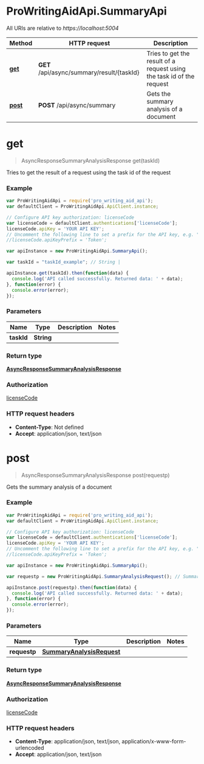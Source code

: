 # ProWritingAidApi.SummaryApi

All URIs are relative to *https://localhost:5004*

Method | HTTP request | Description
------------- | ------------- | -------------
[**get**](SummaryApi.md#get) | **GET** /api/async/summary/result/{taskId} | Tries to get the result of a request using the task id of the request
[**post**](SummaryApi.md#post) | **POST** /api/async/summary | Gets the summary analysis of a document


<a name="get"></a>
# **get**
> AsyncResponseSummaryAnalysisResponse get(taskId)


Tries to get the result of a request using the task id of the request

### Example
```javascript
var ProWritingAidApi = require('pro_writing_aid_api');
var defaultClient = ProWritingAidApi.ApiClient.instance;

// Configure API key authorization: licenseCode
var licenseCode = defaultClient.authentications['licenseCode'];
licenseCode.apiKey = 'YOUR API KEY';
// Uncomment the following line to set a prefix for the API key, e.g. "Token" (defaults to null)
//licenseCode.apiKeyPrefix = 'Token';

var apiInstance = new ProWritingAidApi.SummaryApi();

var taskId = "taskId_example"; // String | 

apiInstance.get(taskId).then(function(data) {
  console.log('API called successfully. Returned data: ' + data);
}, function(error) {
  console.error(error);
});

```

### Parameters

Name | Type | Description  | Notes
------------- | ------------- | ------------- | -------------
 **taskId** | **String**|  | 

### Return type

[**AsyncResponseSummaryAnalysisResponse**](AsyncResponseSummaryAnalysisResponse.md)

### Authorization

[licenseCode](../README.md#licenseCode)

### HTTP request headers

 - **Content-Type**: Not defined
 - **Accept**: application/json, text/json

<a name="post"></a>
# **post**
> AsyncResponseSummaryAnalysisResponse post(requestp)


Gets the summary analysis of a document

### Example
```javascript
var ProWritingAidApi = require('pro_writing_aid_api');
var defaultClient = ProWritingAidApi.ApiClient.instance;

// Configure API key authorization: licenseCode
var licenseCode = defaultClient.authentications['licenseCode'];
licenseCode.apiKey = 'YOUR API KEY';
// Uncomment the following line to set a prefix for the API key, e.g. "Token" (defaults to null)
//licenseCode.apiKeyPrefix = 'Token';

var apiInstance = new ProWritingAidApi.SummaryApi();

var requestp = new ProWritingAidApi.SummaryAnalysisRequest(); // SummaryAnalysisRequest | 

apiInstance.post(requestp).then(function(data) {
  console.log('API called successfully. Returned data: ' + data);
}, function(error) {
  console.error(error);
});

```

### Parameters

Name | Type | Description  | Notes
------------- | ------------- | ------------- | -------------
 **requestp** | [**SummaryAnalysisRequest**](SummaryAnalysisRequest.md)|  | 

### Return type

[**AsyncResponseSummaryAnalysisResponse**](AsyncResponseSummaryAnalysisResponse.md)

### Authorization

[licenseCode](../README.md#licenseCode)

### HTTP request headers

 - **Content-Type**: application/json, text/json, application/x-www-form-urlencoded
 - **Accept**: application/json, text/json

